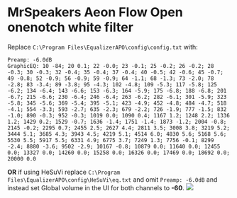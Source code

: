 # MrSpeakers Aeon Flow Open onenotch white filter
Replace `C:\Program Files\EqualizerAPO\config\config.txt` with:
```
Preamp: -6.0dB
GraphicEQ: 10 -84; 20 0.1; 22 -0.0; 23 -0.1; 25 -0.2; 26 -0.2; 28 -0.3; 30 -0.3; 32 -0.4; 35 -0.4; 37 -0.4; 40 -0.5; 42 -0.6; 45 -0.7; 49 -0.8; 52 -0.9; 56 -0.9; 59 -0.9; 64 -1.1; 68 -1.3; 73 -2.0; 78 -2.8; 83 -3.4; 89 -3.8; 95 -4.3; 102 -4.8; 109 -5.3; 117 -5.8; 125 -6.2; 134 -6.4; 143 -6.6; 153 -6.3; 164 -5.9; 175 -6.8; 188 -6.8; 201 -6.7; 215 -6.6; 230 -6.4; 246 -6.4; 263 -6.2; 282 -6.1; 301 -5.9; 323 -5.8; 345 -5.6; 369 -5.4; 395 -5.1; 423 -4.9; 452 -4.8; 484 -4.7; 518 -4.1; 554 -3.3; 593 -2.7; 635 -2.3; 679 -2.2; 726 -1.9; 777 -1.5; 832 -1.0; 890 -0.3; 952 -0.3; 1019 0.0; 1090 0.4; 1167 1.2; 1248 2.2; 1336 1.2; 1429 0.2; 1529 -0.7; 1636 -1.4; 1751 -1.4; 1873 -1.2; 2004 -0.8; 2145 -0.2; 2295 0.7; 2455 2.5; 2627 4.4; 2811 3.5; 3008 3.8; 3219 5.2; 3444 5.1; 3685 4.3; 3943 4.5; 4219 5.1; 4514 6.0; 4830 5.6; 5168 5.6; 5530 5.5; 5917 5.5; 6331 4.9; 6775 3.7; 7249 1.3; 7756 -0.1; 8299 -2.4; 8880 -3.6; 9502 -2.9; 10167 -0.8; 10879 0.0; 11640 0.0; 12455 0.0; 13327 0.0; 14260 0.0; 15258 0.0; 16326 0.0; 17469 0.0; 18692 0.0; 20000 0.0
```
**OR** if using HeSuVi replace `C:\Program Files\EqualizerAPO\config\HeSuVi\eq.txt` and omit `Preamp: -6.0dB` and instead set Global volume in the UI for both channels to **-60**.
![](https://raw.githubusercontent.com/jaakkopasanen/AutoEq/master/results/Innerfidelity%202017/innerfidelity/onear/MrSpeakers%20Aeon%20Flow%20Open%20onenotch%20white%20filter/MrSpeakers%20Aeon%20Flow%20Open%20onenotch%20white%20filter.png)